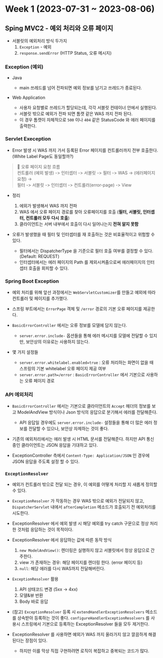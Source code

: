 # Week 1 (2023-07-31 ~ 2023-08-06)

## Sping MVC2 - 예외 처리와 오류 페이지

- 서블릿의 예외처리 방식 두가지
    1. `Exception` - 예외
    2. `response.sendError` (HTTP Status, 오류 메시지)

### Exception (예외)
- Java
    - main 쓰레드를 넘어 전파되면 예외 정보를 남기고 쓰레드가 종료된다.

- Web Application
    - 사용자 요청별로 쓰레드가 할당되는데, 각각 서블릿 컨테이너 안에서 실행된다.
    - 서블릿 밖으로 예외가 전파 되면 톰캣 같은 WAS 까지 전파 된다.
    - 이 경우 톰캣이 자체적으로 `500` 이나 `404` 같은 StatusCode 와 에러 페이지를 출력한다.

### Servlet Exeception
- Error 발생 시 WAS 까지 가서 등록된 Error 페이지를 컨트롤러까지 전부 호출한다. (White Label Page도 동일할까?)

> 🚗 오류 페이지 요청 흐름 </br>
> 컨트롤러 (예외 발생) -> 인터셉터 -> 서블릿 -> 필터 -> WAS -> (에러페이지 요청) -> <br/> 필터 -> 서블릿 -> 인터셉터 -> 컨트롤러(error-page) -> View

- 정리
    1. 에외가 발생해서 WAS 까지 전파
    2. WAS 에서 오류 페이지 경로를 찾아 오류페이지를 호출 (**필터, 서블릿, 인터셉터, 컨트롤러 모두 다시 호출**)
    3. 클라이언트는 서버 내부에서 호출이 다시 일어나는지 **전혀 알지 못함**

- 오류가 발생했을 때 필터 및 인터셉터를 재 호출하는 것은 비효율적이고 위험할 수 있다.
    - 필터에서는 DispatcherType 을 기준으로 필터 호출 여부를 결정할 수 있다. (Default: REQUEST)
    - 인터셉터에서는 에러 페이지의 Path 를 제외시켜줌으로써 에러페이지의 인터셉터 호출을 회피할 수 있다.

### Spring Boot Exception
- 예외 처리를 위해 앞선 과정에서는 `WebServletCustomizer`를 만들고 예외에 따라 컨트롤러 및 페이지를 추가했다.
- 스프링 부트에서는 `ErrorPage` 객체 및 `/error` 경로의 기본 오류 페이지를 제공한다.

- `BasicErrorController` 에서는 오류 정보를 모델에 담지 않는다.
    - `server.error.include-` 옵션들을 통해 에러 메시지를 모델에 전달할 수 있지만, 보안상의 이유로는 사용하지 않는다.

- 몇 가지 설정들
    - `server.error.whitelabel.enabled=true` : 오류 처리하는 화면이 없을 때 스프링의 기본 whitelabel 오류 페이지 제공 여부
    - `server.error.path=/error` : `BasicErrorController` 에서 기본으로 사용하는 오류 페이지 경로 

### API 에외처리

- `BasicErrorController` 에서는 기본으로 클라이언트의 `Accept` 헤더의 정보를 보고 ModelAndView 방식이나 Json 방식의 응답으로 분기해서 에러를 전달해준다.
    - API 응답일 경우에도 `server.error.include-` 설정들을 통해 더 많은 에러 정보를 전달할 수 있으나, 보안상 자제하는 것이 좋다.

- 기존의 예외처리에서는 에러 발생 시 HTML 문서를 전달해준다. 하지만 API 통신 중인 클라이언트는 JSON 응답을 기대하고 있다.
- ExceptionController 측에서 `Content-Type: Application/JSON` 인 경우에 JSON 응답을 주도록 설정 할 수 있다.

### `ExceptionResolver`
- 예외가 컨트롤러 밖으로 전달 되는 경우, 이 예외를 어떻게 처리할 지 새롭게 정의할 수 있다.
- `ExceptionResolver` 가 작동하는 경우 WAS 밖으로 예외가 전달되지 않고, `DispatcherServlet` 내에서 `afterCompletion` 메소드가 호출되기 전 예외처리를 시도한다.

- ExceptionResolver 에서 예외 발생 시 해당 예외를 try catch 구문으로 정상 처리한 것처럼 응답하는 것이 목적이다.

- ExceptionResolver 에서 응답하는 값에 따른 동작 방식
    1. `new ModelAndView()`: 렌더링은 실행하지 않고 서블릿에서 정상 응답으로 간주한다.
    2. view 가 존재하는 경우: 해당 페이지를 렌더링 한다. (error 페이지 등)
    3. `null`: 해당 에러를 다시 WAS까지 전달해버린다. 

- `ExceptionResolver` 활용
    1. API 상태코드 변경 (5xx -> 4xx)
    2. 모델&뷰 반환
    3. Body 바로 응답

- (참고) `ExceptionResolver` 등록 시 `extendHandlerExceptionResolvers` 메소드를 상속받아 등록하는 것이 좋다. `configureHandlerExceptionResolvers` 를 사용시 스프링에서 기본으로 등록하는 ExceptionResolver 들을 모두 제거한다.


- ExceptionResolver 를 사용하면 예외가 WAS 까지 올라가지 않고 깔끔하게 해결된다는 장점이 있다.
    - 하지만 이를 막상 직접 구현하려면 로직이 복잡하고 중복되는 코드가 많다.